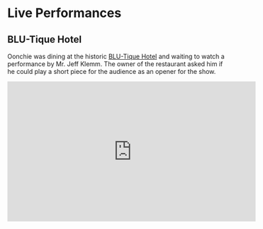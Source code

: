 # Live Performances

## BLU-Tique Hotel

Oonchie was dining at the historic [BLU-Tique Hotel](https://www.blu-tique.com/ "BLU-Tique Hotel") and waiting to watch a performance by Mr. Jeff Klemm. The owner of the restaurant asked him if he could play a short piece for the audience as an opener for the show.

<iframe width="560" height="315" src="https://www.youtube.com/embed/AVuYy_b_fDo" title="YouTube video player" frameborder="0" allow="accelerometer; autoplay; clipboard-write; encrypted-media; gyroscope; picture-in-picture" allowfullscreen></iframe>
